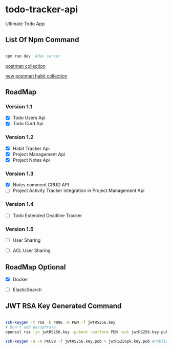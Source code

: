 # todo-tracker-api
Ultimate Todo App

## List Of Npm Command 

```bash

npm run dev  #dev server

```

[postman collection](https://www.getpostman.com/collections/22de85c50abe931146a2)

[new postman habit collection](https://www.getpostman.com/collections/eb7a281bcded0fe06fd2)

## RoadMap 

### Version 1.1
- [x] Todo Users Api
- [x] Todo Curd Api
### Version 1.2
- [x] Habit Tracker Api
- [x] Project Management Api
- [x] Project Notes Api
### Version 1.3
- [x] Notes comment CRUD API
- [ ] Project Activity Tracker integration in Project Management Api
### Version 1.4
- [ ] Todo Extended Deadline Tracker
### Version 1.5
- [ ] User Sharing 
- [ ] ACL User Sharing 



## RoadMap Optional

- [X] Docker
- [ ] ElasticSearch


## JWT RSA Key Generated Command

```bash

ssh-keygen -t rsa -b 4096 -m PEM -f jwtRS256.key
# Don't add passphrase
openssl rsa -in jwtRS256.key -pubout -outform PEM -out jwtRS256.key.pub

ssh-keygen -e -m PKCS8 -f jwtRS256.key.pub > jwtRS256pk.key.pub #Public key needs to be in PKCS8 (OpenSSL default) format. 

```





